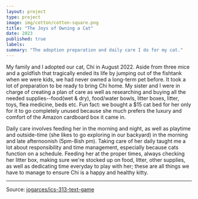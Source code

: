 ```yaml
---
layout: project
type: project
image: img/cotton/cotton-square.png
title: "The Joys of Owning a Cat"
date: 2023
published: true
labels:
summary: "The adoption preparation and daily care I do for my cat."
---
```


My family and I adopted our cat, Chi in August 2022. Aside from three mice and a goldfish that tragically ended its life by jumping out of the fishtank when we were kids, we had never owned a long-term pet before. It took a lot of preparation to be ready to bring Chi home. My sister and I were in charge of creating a plan of care as well as researching and buying all the needed supplies--food(wet & dry), food/water bowls, litter boxes, litter, toys, flea medicine, beds etc. Fun fact: we bought a $15 cat bed for her only for it to go completely unused because she much prefers the luxury and comfort of the Amazon cardboard box it came in. 

Daily care involves feeding her in the morning and night, as well as playtime and outside-time (she likes to go exploring in our backyard) in the morning and late afternoonish (5pm-8ish pm). Taking care of her daily taught me a lot about responsibility and time management, especially because cats function on a schedule. Feeding her at the proper times, always checking her litter box, making sure we're stocked up on food, litter, other supplies, as well as dedicating time everyday to play with her; these are all things we have to manage to ensure Chi is a happy and healthy kitty.

<hr>

Source: <a href="https://github.com/jogarces/ics-313-text-game"><i class="large github icon "></i>jogarces/ics-313-text-game</a>
